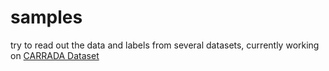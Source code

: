 # samples
try to read out the data and labels from several datasets, currently working on [CARRADA Dataset](https://ieeexplore.ieee.org/abstract/document/9413181)

